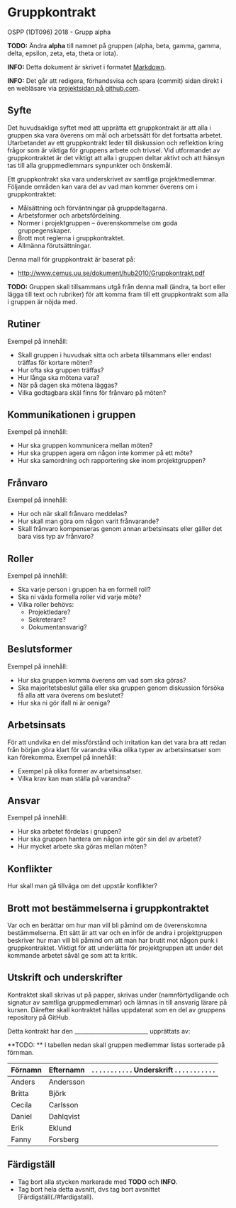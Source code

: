 # Gruppkontrakt

OSPP (1DT096) 2018 - Grupp alpha

**TODO:** Ändra **alpha** till namnet på gruppen (alpha, beta, gamma, gamma,
delta, epsilon, zeta, eta, theta or iota).

**INFO:** Detta dokument är skrivet i
formatet [Markdown](https://help.github.com/articles/getting-started-with-writing-and-formatting-on-github/).

**INFO:** Det går att redigera, förhandsvisa och spara (commit) sidan direkt i
en webläsare via [projektsidan på github.com](.).

## Syfte

Det huvudsakliga syftet med att upprätta ett gruppkontrakt är att alla
i gruppen ska vara överens om mål och arbetssätt för det fortsatta
arbetet. Utarbetandet av ett gruppkontrakt leder till diskussion och
reflektion kring frågor som är viktiga för gruppens arbete och
trivsel. Vid utformandet av gruppkontraktet är det viktigt att alla i
gruppen deltar aktivt och att hänsyn tas till alla gruppmedlemmars
synpunkter och önskemål.

Ett gruppkontrakt ska vara underskrivet av samtliga
projektmedlemmar. Följande områden kan vara del av vad man kommer
överens om i gruppkontraktet:

- Målsättning och förväntningar på gruppdeltagarna.
- Arbetsformer och arbetsfördelning.
- Normer i projektgruppen – överenskommelse om goda gruppegenskaper.
- Brott mot reglerna i gruppkontraktet.
- Allmänna förutsättningar.

Denna mall för gruppkontrakt är baserat på:

- http://www.cemus.uu.se/dokument/hub2010/Gruppkontrakt.pdf

**TODO:** Gruppen skall tillsammans utgå från denna mall (ändra, ta bort eller
 lägga till text och rubriker) för att komma fram till ett gruppkontrakt som
 alla i gruppen är nöjda med.

## Rutiner

Exempel på innehåll:

- Skall gruppen i huvudsak sitta och arbeta tillsammans eller endast
  träffas för kortare möten?
- Hur ofta ska gruppen träffas?
- Hur långa ska mötena vara?
- När på dagen ska mötena läggas?
- Vilka godtagbara skäl finns för frånvaro på möten?


## Kommunikationen i gruppen

Exempel på innehåll:

- Hur ska gruppen kommunicera mellan möten?
- Hur ska gruppen agera om någon inte kommer på ett möte?
- Hur ska samordning och rapportering ske inom projektgruppen?

## Frånvaro

Exempel på innehåll:

- Hur och när skall frånvaro meddelas?
- Hur skall man göra om någon varit frånvarande?
- Skall frånvaro kompenseras genom annan arbetsinsats eller gäller det
  bara viss typ av frånvaro?

## Roller

Exempel på innehåll:

- Ska varje person i gruppen ha en formell roll?
- Ska ni växla formella roller vid varje möte?
- Vilka roller behövs:
  - Projektledare?
  - Sekreterare?
  - Dokumentansvarig?

## Beslutsformer

Exempel på innehåll:
- Hur ska gruppen komma överens om vad som ska göras?
- Ska majoritetsbeslut gälla eller ska gruppen genom diskussion
  försöka få alla att vara överens om beslutet?
- Hur ska ni gör ifall ni är oeniga?

## Arbetsinsats

För att undvika en del missförstånd och irritation kan det vara bra
att redan från början göra klart för varandra vilka olika typer av
arbetsinsatser som kan förekomma.  Exempel på innehåll:

- Exempel på olika former av arbetsinsatser.
- Vilka krav kan man ställa på varandra?

## Ansvar

Exempel på innehåll:

- Hur ska arbetet fördelas i gruppen?
- Hur ska gruppen hantera om någon inte gör sin del av arbetet?
- Hur mycket arbete ska göras mellan möten?

## Konflikter

Hur skall man gå tillväga om det uppstår konflikter?

## Brott mot bestämmelserna i gruppkontraktet

Var och en berättar om hur man vill bli påmind om de överenskomna
bestämmelserna. Ett sätt är att var och en inför de andra i
projektgruppen beskriver hur man vill bli påmind om att man har brutit
mot någon punk i gruppkontraktet. Viktigt för att underlätta för
projektgruppen att under det kommande arbetet såväl ge som att ta
kritik.

## Utskrift och underskrifter

Kontraktet skall skrivas ut på papper, skrivas under
(namnförtydligande och signatur av samtliga gruppmedlemmar) och lämnas
in till ansvarig lärare på kursen. Därefter skall kontraktet hållas
uppdaterat som en del av gruppens repository på GitHub.

Detta kontrakt har den __________________________  upprättats av:


**TODO: ** I tabellen nedan skall gruppen medlemmar listas sorterade på förnman.

Förnamn | Efternamn | . . . . . . . . . . . Underskrift . . . . . . . . . . .
--------|-----------|------------
Anders  | Andersson |
Britta  | Björk     |
Cecila  | Carlsson  |
Daniel  | Dahlqvist |
Erik    | Eklund    |
Fanny   | Forsberg  |

## Färdigställ

- Tag bort alla stycken markerade med **TODO** och **INFO**.
- Tag bort hela detta avsnitt, dvs tag bort avsnittet [Färdigställ(./#fardigstall).
